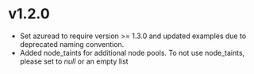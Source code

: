 # v1.2.0

- Set azuread to require version >= 1.3.0 and updated examples due to deprecated naming convention.
- Added node_taints for additional node pools. To not use node_taints, please set to _null_ or an empty list